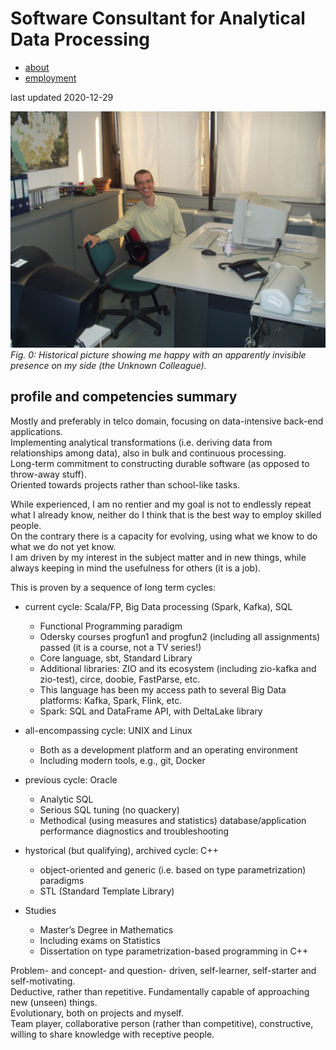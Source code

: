 # Software Consultant for Analytical Data Processing

<ul class="nav">
<li class="nav-active"><a href="./index.md">about</a></li>
<li><a href="./employment.md">employment</a></li>
</ul>

last updated 2020-12-29

![picture](./giorgio.jpeg "giorgio")
*Fig. 0: Historical picture showing me happy with an apparently invisible presence on my side (the Unknown Colleague).*

## profile and competencies summary

Mostly and preferably in telco domain, focusing on data-intensive back-end applications. \
Implementing analytical transformations (i.e. deriving data from relationships among data), also in bulk and continuous processing. \
Long-term commitment to constructing durable software (as opposed to throw-away stuff). \
Oriented towards projects rather than school-like tasks.

While experienced, I am no rentier and my goal is not to endlessly repeat what I already know, neither do I think that is the best way to employ skilled people. \
On the contrary there is a capacity for evolving, using what we know to do what we do not yet know. \
I am driven by my interest in the subject matter and in new things, while always keeping in mind the usefulness for others (it is a job).

This is proven by a sequence of long term cycles:

* current cycle: Scala/FP, Big Data processing (Spark, Kafka), SQL
    + Functional Programming paradigm
    + Odersky courses progfun1 and progfun2 (including all assignments) passed (it is a course, not a TV series!)
    + Core language, sbt, Standard Library
    + Additional libraries: ZIO and its ecosystem (including zio-kafka and zio-test), circe, doobie, FastParse, etc.
    + This language has been my access path to several Big Data platforms: Kafka, Spark, Flink, etc.
    + Spark: SQL and DataFrame API, with DeltaLake library

* all-encompassing cycle: UNIX and Linux
    + Both as a development platform and an operating environment
    + Including modern tools, e.g., git, Docker

* previous cycle: Oracle
    + Analytic SQL
    + Serious SQL tuning (no quackery)
    + Methodical (using measures and statistics) database/application performance diagnostics and troubleshooting

* hystorical (but qualifying), archived cycle: C++
    + object-oriented and generic (i.e. based on type parametrization) paradigms
    + STL (Standard Template Library)

* Studies
    + Master’s Degree in Mathematics
    + Including exams on Statistics
    + Dissertation on type parametrization-based programming in C++

Problem- and concept- and question- driven, self-learner, self-starter and self-motivating. \
Deductive, rather than repetitive. Fundamentally capable of approaching new (unseen) things. \
Evolutionary, both on projects and myself. \
Team player, collaborative person (rather than competitive), constructive, willing to share knowledge with receptive people.
